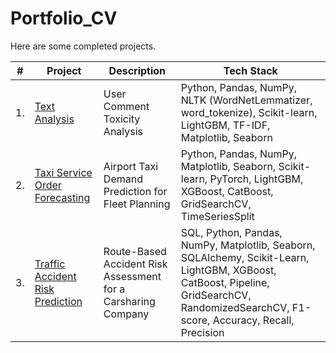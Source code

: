 # Portfolio_CV
Here are some completed projects.

| #    | Project                | Description                                                      | Tech Stack                                                         |
| ---- | ------------------------------------------------------------ | ------------------------------------------------------------ | ------------------------------------------------------------ |
| 1.   | [Text Analysis](ссылкаhttps://github.com/aq2003/Portfolio/tree/main/Gold%20Recovery) | User Comment Toxicity Analysis | Python, Pandas, NumPy, NLTK (WordNetLemmatizer, word_tokenize), Scikit-learn, LightGBM, TF-IDF, Matplotlib, Seaborn       |
| 2.   | [Taxi Service Order Forecasting](ссылкаhttps://github.com/aq2003/Portfolio/tree/main/Taxi%20Service) | Airport Taxi Demand Prediction for Fleet Planning | Python, Pandas, NumPy, Matplotlib, Seaborn, Scikit-learn, PyTorch, LightGBM, XGBoost, CatBoost, GridSearchCV, TimeSeriesSplit |
| 3.   | [Traffic Accident Risk Prediction](ссылкаhttps://github.com/aq2003/Portfolio/tree/main/Analyzing%20Texts) | Route-Based Accident Risk Assessment for a Carsharing Company            | SQL, Python, Pandas, NumPy, Matplotlib, Seaborn, SQLAlchemy, Scikit-Learn, LightGBM, XGBoost, CatBoost, Pipeline, GridSearchCV, RandomizedSearchCV, F1-score, Accuracy, Recall, Precision |
